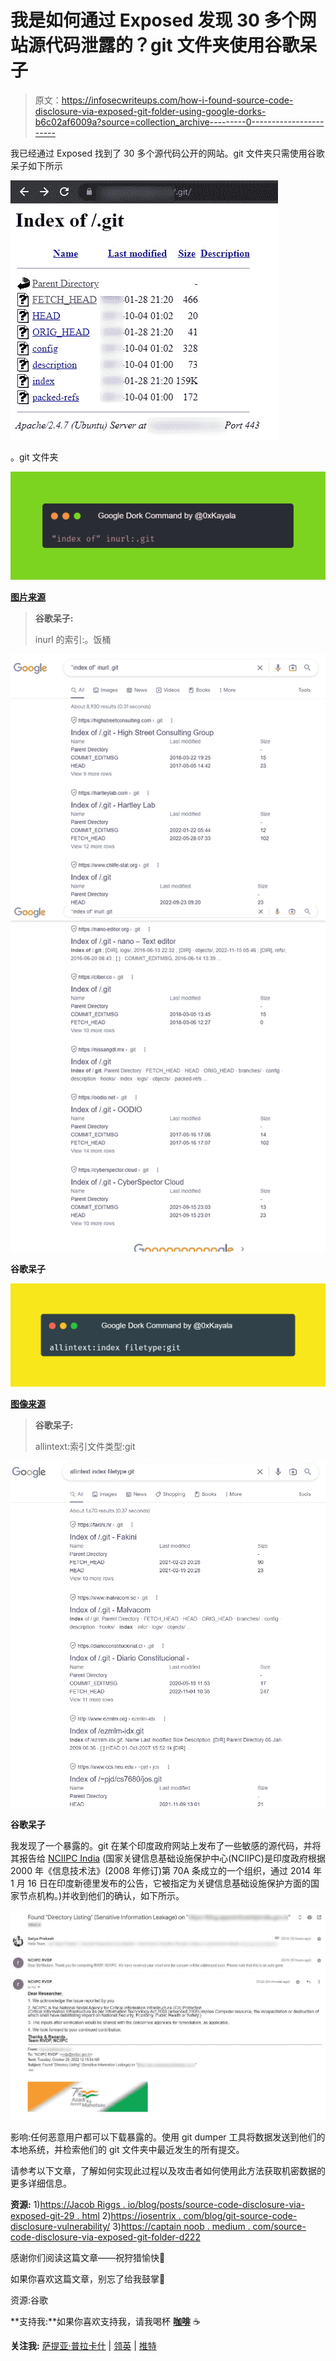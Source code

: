 # 我是如何通过 Exposed 发现 30 多个网站源代码泄露的？git 文件夹使用谷歌呆子

> 原文：<https://infosecwriteups.com/how-i-found-source-code-disclosure-via-exposed-git-folder-using-google-dorks-b6c02af6009a?source=collection_archive---------0----------------------->

我已经通过 Exposed 找到了 30 多个源代码公开的网站。git 文件夹只需使用谷歌呆子如下所示

![](img/cb7e3089b90f501c13bac2098d019114.png)

。git 文件夹

![](img/fa52cb8032ad64871c5cbe761a703153.png)

[**图片来源**](https://carbon.now.sh/jCsJPOrNsynPRRiZS4Fk)

> **谷歌呆子:**
> 
> inurl 的索引:。饭桶

![](img/e329ef3b2cf7b0f63bb3a10c74ac42d7.png)

**谷歌呆子**

![](img/788230fc63dab7f8b4836efda5f61956.png)

[**图像来源**](https://carbon.now.sh/15WvsqDwFmvHnJQ7exrL)

> **谷歌呆子:**
> 
> allintext:索引文件类型:git

![](img/71e6153a723dc00b0d90352c1a449da8.png)

**谷歌呆子**

我发现了一个暴露的。git 在某个印度政府网站上发布了一些敏感的源代码，并将其报告给 [NCIIPC India](https://nciipc.gov.in/) (国家关键信息基础设施保护中心(NCIIPC)是印度政府根据 2000 年《信息技术法》(2008 年修订)第 70A 条成立的一个组织，通过 2014 年 1 月 16 日在印度新德里发布的公告，它被指定为关键信息基础设施保护方面的国家节点机构。)并收到他们的确认，如下所示。

![](img/c4278c2d650868fa70542959235c1019.png)

影响:任何恶意用户都可以下载暴露的。使用 git dumper 工具将数据发送到他们的本地系统，并检索他们的 git 文件夹中最近发生的所有提交。

请参考以下文章，了解如何实现此过程以及攻击者如何使用此方法获取机密数据的更多详细信息。

**资源:**
1)[https://Jacob Riggs . io/blog/posts/source-code-disclosure-via-exposed-git-29 . html](https://jacobriggs.io/blog/posts/source-code-disclosure-via-exposed-git-29.html)
2)[https://iosentrix . com/blog/git-source-code-disclosure-vulnerability/](https://iosentrix.com/blog/git-source-code-disclosure-vulnerability/)
3)[https://captain noob . medium . com/source-code-disclosure-via-exposed-git-folder-d222](https://captainnoob.medium.com/source-code-disclosure-via-exposed-git-folder-d22919c590a2)

感谢你们阅读这篇文章——祝狩猎愉快🐞

如果你喜欢这篇文章，别忘了给我鼓掌👏

资源:谷歌

**支持我:**如果你喜欢支持我，请我喝杯 [**咖啡**](https://www.buymeacoffee.com/satyakayala) ☕

**关注我:** [萨提亚·普拉卡什](https://medium.com/u/8f987881b66a?source=post_page-----b6c02af6009a--------------------------------) | [领英](https://www.linkedin.com/in/0xkayala/) | [推特](https://twitter.com/0xKayala)